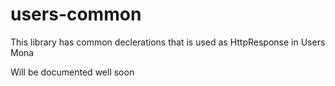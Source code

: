 # users-common

This library has common declerations that is used as HttpResponse in Users Mona

Will be documented well soon
